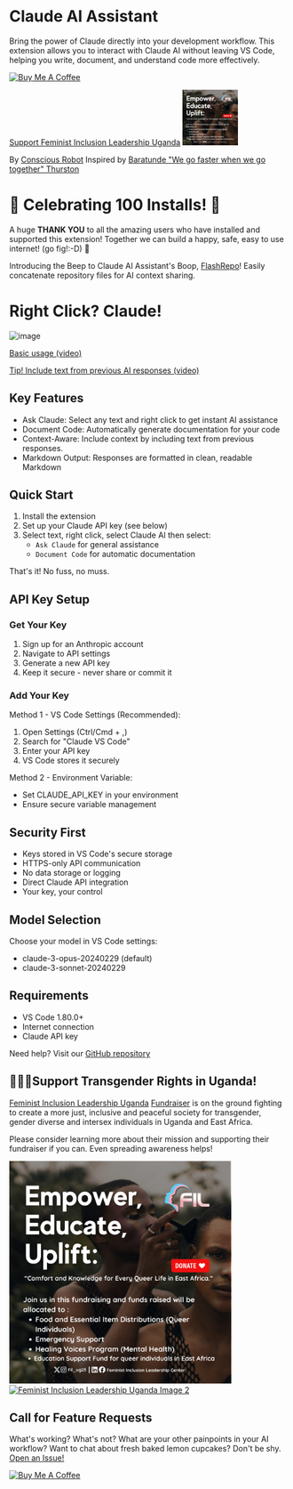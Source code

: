 # Claude AI Assistant

Bring the power of Claude directly into your development workflow. This extension allows you to interact with Claude AI without leaving VS Code, helping you write, document, and understand code more effectively.

[![Buy Me A Coffee](https://img.shields.io/badge/Buy%20Me%20A%20Coffee-Support-yellow?style=flat&logo=buy-me-a-coffee)](https://www.buymeacoffee.com/conscious.robot)

[Support Feminist Inclusion Leadership Uganda](https://www.mchanga.africa/fundraiser/97578) <a href="https://www.mchanga.africa/fundraiser/97578">
  <img src="feminist-inclusion-leadership-center/filc1.jpg" alt="Feminist Inclusion Leadership Uganda Image 1" width="100" />
</a>

By [Conscious Robot](https://conscious-robot.com)
Inspired by [Baratunde "We go faster when we go together" Thurston](https://podcasts.apple.com/us/podcast/life-with-machines/id1766829040)

# 🎉 Celebrating 100 Installs! 🎉

A huge **THANK YOU** to all the amazing users who have installed and supported this extension! Together we can build a happy, safe, easy to use internet! (go fig!:-D) 🙌

Introducing the Beep to Claude AI Assistant's Boop, [FlashRepo](https://marketplace.visualstudio.com/items?itemName=conscious-robot.flash-repo)! Easily concatenate repository files for AI context sharing.

 # Right Click? Claude!
![image](https://github.com/user-attachments/assets/3e3abb1f-d12b-468a-99ef-0e3a347a701d)

[Basic usage (video)](https://www.awesomescreenshot.com/video/33547525?key=8c3b97293ba780ded6ba9d19f9423f35)

[Tip! Include text from previous AI responses (video)](https://www.awesomescreenshot.com/video/33636474?key=d16f8b7ef6b546ae58390f5defccb571)

## Key Features

* Ask Claude: Select any text and right click to get instant AI assistance
* Document Code: Automatically generate documentation for your code
* Context-Aware: Include context by including text from previous responses.
* Markdown Output: Responses are formatted in clean, readable Markdown

## Quick Start

1. Install the extension
2. Set up your Claude API key (see below)
3. Select text, right click, select Claude AI then select:
   * `Ask Claude` for general assistance
   * `Document Code` for automatic documentation

That's it! No fuss, no muss.

## API Key Setup

### Get Your Key
1. Sign up for an Anthropic account
2. Navigate to API settings
3. Generate a new API key
4. Keep it secure - never share or commit it

### Add Your Key

Method 1 - VS Code Settings (Recommended):
1. Open Settings (Ctrl/Cmd + ,)
2. Search for "Claude VS Code"
3. Enter your API key
4. VS Code stores it securely

Method 2 - Environment Variable:
* Set CLAUDE_API_KEY in your environment
* Ensure secure variable management

## Security First

* Keys stored in VS Code's secure storage
* HTTPS-only API communication
* No data storage or logging
* Direct Claude API integration
* Your key, your control

## Model Selection

Choose your model in VS Code settings:
* claude-3-opus-20240229 (default)
* claude-3-sonnet-20240229

## Requirements

* VS Code 1.80.0+
* Internet connection
* Claude API key

Need help? Visit our [GitHub repository](https://github.com/talamantez/claude-vscode)

## 🏳️‍⚧️📢Support Transgender Rights in Uganda!

[Feminist Inclusion Leadership Uganda](https://filcenter.org/) [Fundraiser](https://www.mchanga.africa/fundraiser/97578) is on the ground fighting to create a more just, inclusive and peaceful society for transgender, gender diverse and intersex individuals in Uganda and East Africa.

Please consider learning more about their mission and supporting their fundraiser if you can. Even spreading awareness helps!

<a href="https://www.mchanga.africa/fundraiser/97578">
  <img src="feminist-inclusion-leadership-center/filc1.jpg" alt="Feminist Inclusion Leadership Uganda Image 1" width="400" />
</a>

<a href="https://www.mchanga.africa/fundraiser/97578">  
  <img src="feminist-inclusion-leadership-center/flic2.jpg" alt="Feminist Inclusion Leadership Uganda Image 2" width="400" />
</a>

## Call for Feature Requests

What's working? What's not? What are your other painpoints in your AI workflow? Want to chat about fresh baked lemon cupcakes? Don't be shy. [Open an Issue!](https://github.com/talamantez/claude-vscode/issues/new)

[![Buy Me A Coffee](https://img.shields.io/badge/Buy%20Me%20A%20Coffee-Support-yellow?style=flat&logo=buy-me-a-coffee)](https://www.buymeacoffee.com/conscious.robot)
